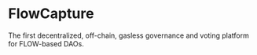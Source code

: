 # FlowCapture
The first decentralized, off-chain, gasless governance and voting platform for FLOW-based DAOs.
